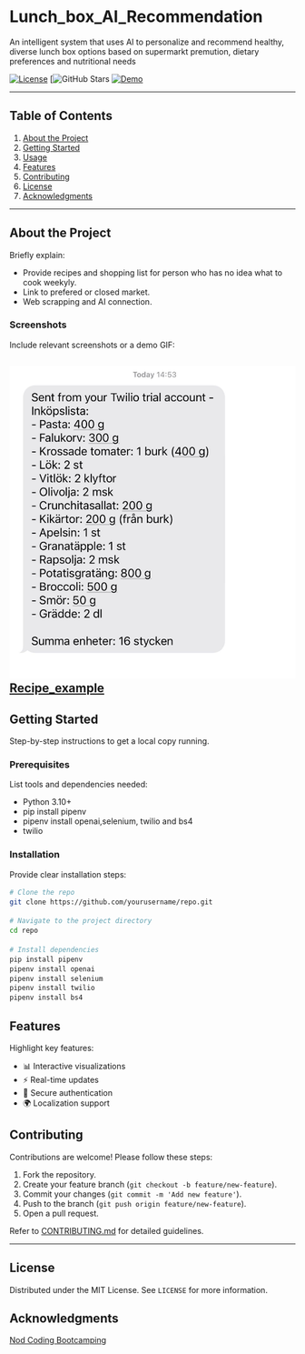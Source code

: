 # Lunch_box_AI_Recommendation

An intelligent system that uses AI to personalize and recommend healthy, diverse lunch box options based on supermarkt premution, dietary preferences and nutritional needs

[![License](https://img.shields.io/badge/license-MIT-blue.svg)](LICENSE)
[![[GitHub Stars](https://github.com/hozhao87/AI_lunch_box_recommender)](https://github.com/hozhao87/AI_lunch_box_recommender/stargazers)
[![Demo](https://img.shields.io/badge/demo-live-brightgreen)](https://your-live-demo-link.com)


---

## Table of Contents

1. [About the Project](#about-the-project)
2. [Getting Started](#getting-started)
3. [Usage](#usage)
4. [Features](#features)
5. [Contributing](#contributing)
6. [License](#license)
7. [Acknowledgments](#acknowledgments)

---

## About the Project

Briefly explain:
- Provide recipes and shopping list for person who has no idea what to cook weekyly.
- Link to prefered or closed market.
- Web scrapping and AI connection.

### Screenshots

Include relevant screenshots or a demo GIF:

![Screenshot of the project](https://github.com/hozhao87/AI_lunch_box_recommender/blob/main/Screenshot.jpg)
[Recipe_example](https://github.com/hozhao87/AI_lunch_box_recommender/blob/main/weekly_recipes.txt)
---

## Getting Started

Step-by-step instructions to get a local copy running.

### Prerequisites

List tools and dependencies needed:
- Python 3.10+
- pip install pipenv
- pipenv install openai,selenium, twilio and bs4
- twilio 

### Installation

Provide clear installation steps:

```bash
# Clone the repo
git clone https://github.com/yourusername/repo.git

# Navigate to the project directory
cd repo

# Install dependencies
pip install pipenv
pipenv install openai
pipenv install selenium
pipenv install twilio 
pipenv install bs4
```

## Features

Highlight key features:

- 📊 Interactive visualizations
- ⚡ Real-time updates
- 🔐 Secure authentication
- 🌍 Localization support

## Contributing

Contributions are welcome! Please follow these steps:

1. Fork the repository.
2. Create your feature branch (`git checkout -b feature/new-feature`).
3. Commit your changes (`git commit -m 'Add new feature'`).
4. Push to the branch (`git push origin feature/new-feature`).
5. Open a pull request.

Refer to [CONTRIBUTING.md](CONTRIBUTING.md) for detailed guidelines.

---

## License

Distributed under the MIT License. See `LICENSE` for more information.

## Acknowledgments

[Nod Coding Bootcamping](https://nodcoding.com)
